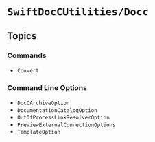 # ``SwiftDocCUtilities/Docc``

## Topics 

### Commands

- ``Convert``

### Command Line Options

- ``DocCArchiveOption``
- ``DocumentationCatalogOption``
- ``OutOfProcessLinkResolverOption``
- ``PreviewExternalConnectionOptions``
- ``TemplateOption``

<!-- Copyright (c) 2021 Apple Inc and the Swift Project authors. All Rights Reserved. -->
